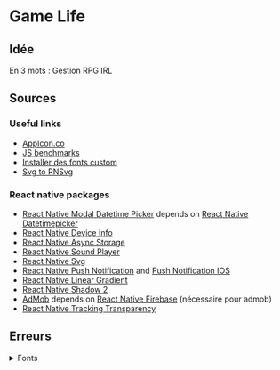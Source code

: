 # Game Life

## Idée
En 3 mots : Gestion RPG IRL

## Sources
### Useful links
* [AppIcon.co](https://appicon.co/)
* [JS benchmarks](https://jsben.ch/WqlIl)
* [Installer des fonts custom](https://www.bigbinary.com/learn-react-native/adding-custom-fonts)
* [Svg to RNSvg](https://react-svgr.com/playground/?native=true&svgo=false)

### React native packages
* [React Native Modal Datetime Picker](https://github.com/mmazzarolo/react-native-modal-datetime-picker) depends on [React Native Datetimepicker](https://github.com/react-native-community/react-native-datetimepicker)
* [React Native Device Info](https://github.com/react-native-device-info/react-native-device-info)
* [React Native Async Storage](https://github.com/react-native-async-storage/async-storage)
* [React Native Sound Player](https://www.npmjs.com/package/react-native-sound-player)
* [React Native Svg](https://github.com/react-native-svg/react-native-svg)
* [React Native Push Notification](https://www.npmjs.com/package/react-native-push-notification) and [Push Notification IOS](https://github.com/react-native-push-notification/ios)
* [React Native Linear Gradient](https://github.com/react-native-linear-gradient/react-native-linear-gradient)
* [React Native Shadow 2](https://www.npmjs.com/package/react-native-shadow-2)
* [AdMob](https://rnfb-docs.netlify.app/admob/usage) depends on [React Native Firebase](https://rnfirebase.io) (nécessaire pour admob)
* [React Native Tracking Transparency](https://www.npmjs.com/package/react-native-tracking-transparency)

## Erreurs

<details>
<summary>Fonts</summary>
<p>
Si beug avec les font, aller les supprimer dans info.plist et dans resources
</p>
</details>
